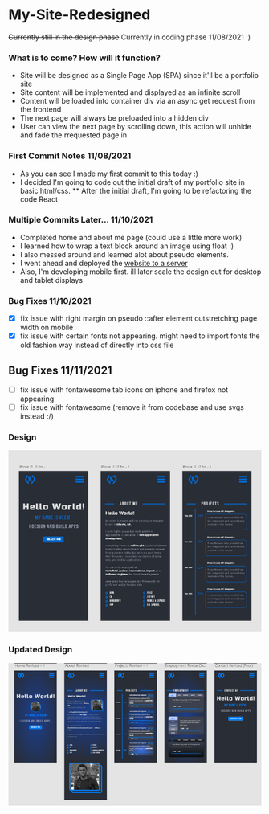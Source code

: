 # My-Site-Redesigned

~~Currently still in the design phase~~
Currently in coding phase 11/08/2021 :)

### What is to come? How will it function?
* Site will be designed as a Single Page App (SPA) since it'll be a portfolio site
* Site content will be implemented and displayed as an infinite scroll
* Content will be loaded into container div via an async get request from the frontend
* The next page will always be preloaded into a hidden div
* User can view the next page by scrolling down, this action will unhide and fade the rrequested page in

### First Commit Notes 11/08/2021
* As you can see I made my first commit to this today :)
* I decided I'm going to code out the initial draft of my portfolio site in basic html/css.
** After the initial draft, I'm going to be refactoring the code React

### Multiple Commits Later... 11/10/2021
* Completed home and about me page (could use a little more work)
* I learned how to wrap a text block around an image using float :)
* I also messed around and learned alot about pseudo elements.
* I went ahead and deployed the [website to a server](http://keemcodes.com)
* Also, I'm developing mobile first. ill later scale the design out for desktop and tablet displays

### Bug Fixes 11/10/2021
- [x] fix issue with right margin on pseudo ::after element outstretching page width on mobile 
- [x] fix issue with certain fonts not appearing. might need to import fonts the old fashion way instead of directly into css file

## Bug Fixes 11/11/2021
- [ ] fix issue with fontawesome tab icons on iphone and firefox not appearing
- [ ] fix issue with fontawesome (remove it from codebase and use svgs instead :/)

### Design
![Screenshot of Design](mysite.png)

### Updated Design
![Screenshot of Updated Design](UpdatedDesign.png)
